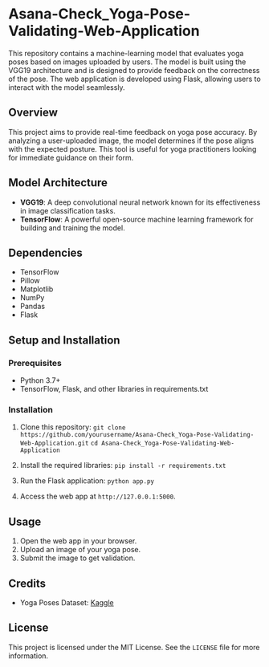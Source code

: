 # Asana-Check_Yoga-Pose-Validating-Web-Application
This repository contains a machine-learning model that evaluates yoga poses based on images uploaded by users. The model is built using the VGG19 architecture and is designed to provide feedback on the correctness of the pose. The web application is developed using Flask, allowing users to interact with the model seamlessly.

## Overview
This project aims to provide real-time feedback on yoga pose accuracy. By analyzing a user-uploaded image, the model determines if the pose aligns with the expected posture. This tool is useful for yoga practitioners looking for immediate guidance on their form.

## Model Architecture
- **VGG19**: A deep convolutional neural network known for its effectiveness in image classification tasks.
- **TensorFlow**: A powerful open-source machine learning framework for building and training the model.

## Dependencies
- TensorFlow
- Pillow
- Matplotlib
- NumPy
- Pandas
- Flask

## Setup and Installation
### Prerequisites
- Python 3.7+
- TensorFlow, Flask, and other libraries in requirements.txt

### Installation
1. Clone this repository:
   ```git clone https://github.com/yourusername/Asana-Check_Yoga-Pose-Validating-Web-Application.git```
    ```cd Asana-Check_Yoga-Pose-Validating-Web-Application```
   
3. Install the required libraries:
`pip install -r requirements.txt`

5. Run the Flask application:
   `python app.py`
   
7. Access the web app at `http://127.0.0.1:5000`.

## Usage
1. Open the web app in your browser.
2. Upload an image of your yoga pose.
3. Submit the image to get validation.

## Credits
- Yoga Poses Dataset: [Kaggle](https://www.kaggle.com/datasets/niharika41298/yoga-poses-dataset)

## License
This project is licensed under the MIT License. See the `LICENSE` file for more information.
